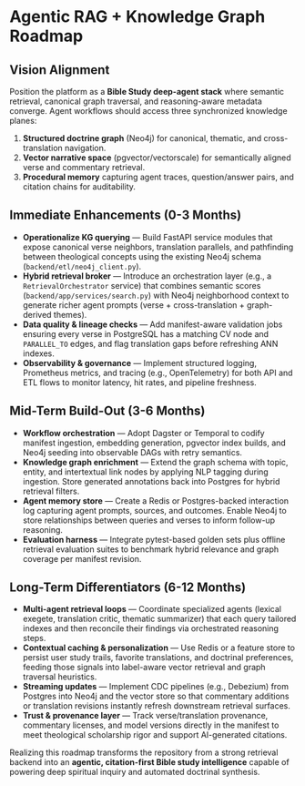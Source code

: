 # Agentic RAG + Knowledge Graph Roadmap

## Vision Alignment
Position the platform as a **Bible Study deep-agent stack** where semantic retrieval, canonical graph traversal, and reasoning-aware metadata converge. Agent workflows should access three synchronized knowledge planes:

1. **Structured doctrine graph** (Neo4j) for canonical, thematic, and cross-translation navigation.
2. **Vector narrative space** (pgvector/vectorscale) for semantically aligned verse and commentary retrieval.
3. **Procedural memory** capturing agent traces, question/answer pairs, and citation chains for auditability.

## Immediate Enhancements (0-3 Months)
- **Operationalize KG querying** — Build FastAPI service modules that expose canonical verse neighbors, translation parallels, and pathfinding between theological concepts using the existing Neo4j schema (`backend/etl/neo4j_client.py`).
- **Hybrid retrieval broker** — Introduce an orchestration layer (e.g., a `RetrievalOrchestrator` service) that combines semantic scores (`backend/app/services/search.py`) with Neo4j neighborhood context to generate richer agent prompts (verse + cross-translation + graph-derived themes).
- **Data quality & lineage checks** — Add manifest-aware validation jobs ensuring every verse in PostgreSQL has a matching CV node and `PARALLEL_TO` edges, and flag translation gaps before refreshing ANN indexes.
- **Observability & governance** — Implement structured logging, Prometheus metrics, and tracing (e.g., OpenTelemetry) for both API and ETL flows to monitor latency, hit rates, and pipeline freshness.

## Mid-Term Build-Out (3-6 Months)
- **Workflow orchestration** — Adopt Dagster or Temporal to codify manifest ingestion, embedding generation, pgvector index builds, and Neo4j seeding into observable DAGs with retry semantics.
- **Knowledge graph enrichment** — Extend the graph schema with topic, entity, and intertextual link nodes by applying NLP tagging during ingestion. Store generated annotations back into Postgres for hybrid retrieval filters.
- **Agent memory store** — Create a Redis or Postgres-backed interaction log capturing agent prompts, sources, and outcomes. Enable Neo4j to store relationships between queries and verses to inform follow-up reasoning.
- **Evaluation harness** — Integrate pytest-based golden sets plus offline retrieval evaluation suites to benchmark hybrid relevance and graph coverage per manifest revision.

## Long-Term Differentiators (6-12 Months)
- **Multi-agent retrieval loops** — Coordinate specialized agents (lexical exegete, translation critic, thematic summarizer) that each query tailored indexes and then reconcile their findings via orchestrated reasoning steps.
- **Contextual caching & personalization** — Use Redis or a feature store to persist user study trails, favorite translations, and doctrinal preferences, feeding those signals into label-aware vector retrieval and graph traversal heuristics.
- **Streaming updates** — Implement CDC pipelines (e.g., Debezium) from Postgres into Neo4j and the vector store so that commentary additions or translation revisions instantly refresh downstream retrieval surfaces.
- **Trust & provenance layer** — Track verse/translation provenance, commentary licenses, and model versions directly in the manifest to meet theological scholarship rigor and support AI-generated citations.

Realizing this roadmap transforms the repository from a strong retrieval backend into an **agentic, citation-first Bible study intelligence** capable of powering deep spiritual inquiry and automated doctrinal synthesis.
